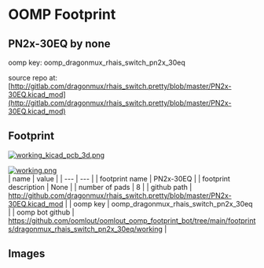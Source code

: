 # OOMP Footprint  
## PN2x-30EQ  by none  
  
oomp key: oomp_dragonmux_rhais_switch_pn2x_30eq  
  
source repo at: [http://gitlab.com/dragonmux/rhais_switch.pretty/blob/master/PN2x-30EQ.kicad_mod](http://gitlab.com/dragonmux/rhais_switch.pretty/blob/master/PN2x-30EQ.kicad_mod)  
## Footprint  
  
[![working_kicad_pcb_3d.png](working_kicad_pcb_3d_600.png)](working_kicad_pcb_3d.png)  
  
[![working.png](working_600.png)](working.png)  
| name | value | 
| --- | --- | 
| footprint name | PN2x-30EQ | 
| footprint description | None | 
| number of pads | 8 | 
| github path | http://github.com/dragonmux/rhais_switch.pretty/blob/master/PN2x-30EQ.kicad_mod | 
| oomp key | oomp_dragonmux_rhais_switch_pn2x_30eq | 
| oomp bot github | https://github.com/oomlout/oomlout_oomp_footprint_bot/tree/main/footprints/dragonmux_rhais_switch_pn2x_30eq/working | 
## Images  
